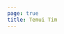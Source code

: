 ```yaml
---
page: true
title: Temui Tim
---
```


<script setup>
import TeamPage from './team/TeamPage.vue'
</script>

<TeamPage />
